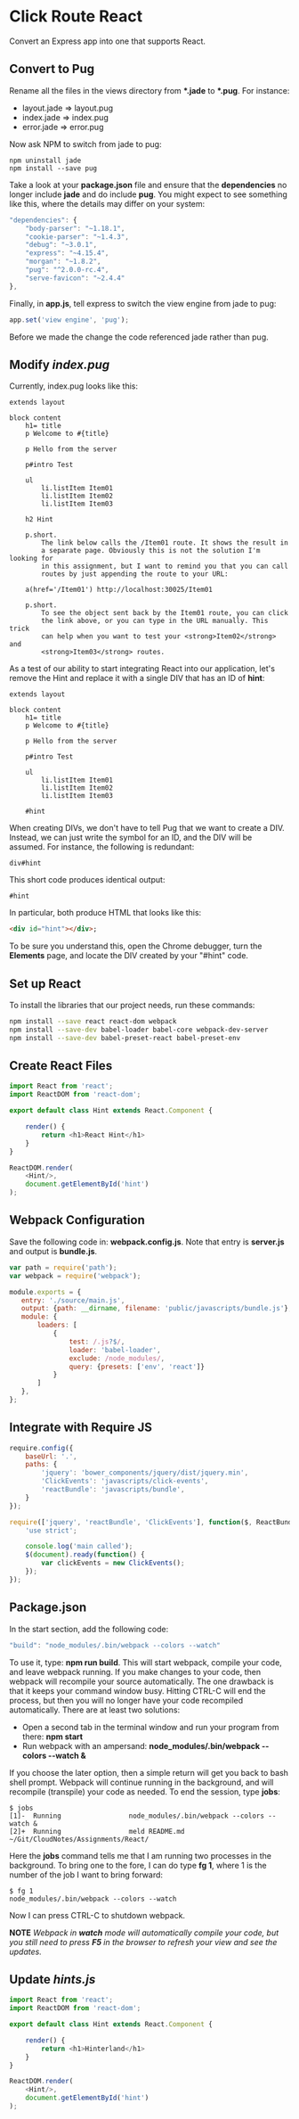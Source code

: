 # Click Route React

Convert an Express app into one that supports React.

## Convert to Pug

Rename all the files in the views directory from **&#42;.jade** to **&#42;.pug**. For instance:

- layout.jade => layout.pug
- index.jade => index.pug
- error.jade => error.pug

Now ask NPM to switch from jade to pug:

```
npm uninstall jade
npm install --save pug
```

Take a look at your **package.json** file and ensure that the **dependencies** no longer include **jade** and do include **pug**. You might expect to see something like this, where the details may differ on your system:

```javascript
"dependencies": {
    "body-parser": "~1.18.1",
    "cookie-parser": "~1.4.3",
    "debug": "~3.0.1",
    "express": "~4.15.4",
    "morgan": "~1.8.2",
    "pug": "^2.0.0-rc.4",
    "serve-favicon": "~2.4.4"
},
```

Finally, in **app.js**, tell express to switch the view engine from jade to pug:

```javascript
app.set('view engine', 'pug');
```

Before we made the change the code referenced jade rather than pug.

## Modify _index.pug_

Currently, index.pug looks like this:

```
extends layout

block content
    h1= title
    p Welcome to #{title}

    p Hello from the server

    p#intro Test

    ul
        li.listItem Item01
        li.listItem Item02
        li.listItem Item03

    h2 Hint

    p.short.
        The link below calls the /Item01 route. It shows the result in
        a separate page. Obviously this is not the solution I'm looking for
        in this assignment, but I want to remind you that you can call
        routes by just appending the route to your URL:

    a(href='/Item01') http://localhost:30025/Item01

    p.short.
        To see the object sent back by the Item01 route, you can click
        the link above, or you can type in the URL manually. This trick
        can help when you want to test your <strong>Item02</strong> and
        <strong>Item03</strong> routes.
```

As a test of our ability to start integrating React into our application, let's remove the Hint and replace it with a single DIV that has an ID of **hint**:

```
extends layout

block content
    h1= title
    p Welcome to #{title}

    p Hello from the server

    p#intro Test

    ul
        li.listItem Item01
        li.listItem Item02
        li.listItem Item03

    #hint
```

When creating DIVs, we don't have to tell Pug that we want to create a DIV. Instead, we can just write the symbol for an ID, and the DIV will be assumed. For instance, the following is redundant:

```
div#hint
```

This short code produces identical output:

```
#hint
```

In particular, both produce HTML that looks like this:

```html
<div id="hint"></div>;
```

To be sure you understand this, open the Chrome debugger, turn the **Elements** page, and locate the DIV created by your "#hint" code.

## Set up React

To install the libraries that our project needs, run these commands:

```bash
npm install --save react react-dom webpack
npm install --save-dev babel-loader babel-core webpack-dev-server
npm install --save-dev babel-preset-react babel-preset-env
```

## Create React Files

```javascript
import React from 'react';
import ReactDOM from 'react-dom';

export default class Hint extends React.Component {

    render() {
        return <h1>React Hint</h1>
    }
}

ReactDOM.render(
    <Hint/>,
    document.getElementById('hint')
);
```

## Webpack Configuration

Save the following code in: **webpack.config.js**. Note that entry is **server.js** and output is **bundle.js**.

```javascript
var path = require('path');
var webpack = require('webpack');

module.exports = {
   entry: './source/main.js',
   output: {path: __dirname, filename: 'public/javascripts/bundle.js'},
   module: {
       loaders: [
           {
               test: /.js?$/,
               loader: 'babel-loader',
               exclude: /node_modules/,
               query: {presets: ['env', 'react']}
           }
       ]
   },
};
```

## Integrate with Require JS

```javascript
require.config({
    baseUrl: '.',
    paths: {
        'jquery': 'bower_components/jquery/dist/jquery.min',
        'ClickEvents': 'javascripts/click-events',
        'reactBundle': 'javascripts/bundle',
    }
});

require(['jquery', 'reactBundle', 'ClickEvents'], function($, ReactBundle, ClickEvents) {
    'use strict';

    console.log('main called');
    $(document).ready(function() {
        var clickEvents = new ClickEvents();
    });
});
```

## Package.json

In the start section, add the following code:

```javascript
"build": "node_modules/.bin/webpack --colors --watch"
```

To use it, type: **npm run build**. This will start webpack, compile your code, and leave webpack running. If you make changes to your code, then webpack will recompile your source automatically. The one drawback is that it keeps your command window busy. Hitting CTRL-C will end the process, but then you will no longer have your code recompiled automatically. There are at least two solutions:

- Open a second tab in the terminal window and run your program from there: **npm start**
- Run webpack with an ampersand: **node_modules/.bin/webpack --colors --watch &**

If you choose the later option, then a simple return will get you back to bash shell prompt. Webpack will continue running in the background, and will recompile (transpile) your code as needed. To end the session, type **jobs**:

```
$ jobs
[1]-  Running                 node_modules/.bin/webpack --colors --watch &
[2]+  Running                 meld README.md ~/Git/CloudNotes/Assignments/React/
```

Here the **jobs** command tells me that I am running two processes in the background. To bring one to the fore, I can do type **fg 1**, where 1 is the number of the job I want to bring forward:

```
$ fg 1
node_modules/.bin/webpack --colors --watch
```

Now I can press CTRL-C to shutdown webpack.

**NOTE** _Webpack in **watch** mode will automatically compile your code, but you still need to press **F5** in the browser to refresh your view and see the updates._

## Update _hints.js_

```javascript
import React from 'react';
import ReactDOM from 'react-dom';

export default class Hint extends React.Component {

    render() {
        return <h1>Hinterland</h1>
    }
}

ReactDOM.render(
    <Hint/>,
    document.getElementById('hint')
);
```
